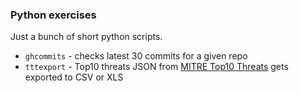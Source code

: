 ### Python exercises
Just a bunch of short python scripts.

* `ghcommits` - checks latest 30 commits for a given repo
* `tttexport` - Top10 threats JSON from [MITRE Top10 Threats](https://top-attack-techniques.mitre-engenuity.org/calculator) gets exported to CSV or XLS